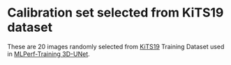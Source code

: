 # Calibration set selected from KiTS19 dataset

These are 20 images randomly selected from [KiTS19](https://github.com/neheller/kits19) Training Dataset used in [MLPerf-Training 3D-UNet](https://github.com/mlcommons/training/blob/master/image_segmentation/pytorch).
